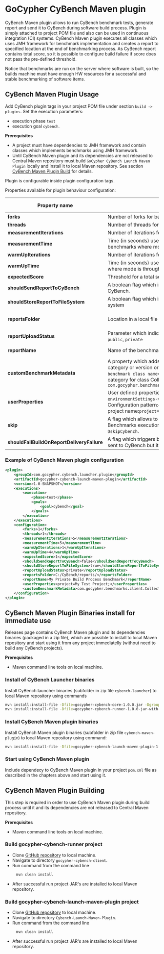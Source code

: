 # GoCypher CyBench Maven plugin

CyBench Maven plugin allows to run CyBench benchmark tests, generate report and send it to CyBench during software build process. Plugin is simply attached to project POM file and also can be used in continuous integration (CI) systems. CyBench Maven plugin executes all classes which uses JMH framework for benchmark implementation and creates a report to specified location at the end of benchmarking process. As CyBench report contains total score, so it is possible to configure build failure if score does not pass the pre-defined threshold.

Notice that benchmarks are run on the server where software is built, so the builds machine must have enough HW resources for a successful and stable benchmarking of software items.  

## CyBench Maven Plugin Usage

Add CyBench plugin tags in your project POM file under section `build -> plugins`. 
Set the execution parameters:
* execution phase `test` 
* execution goal `cybench`.

**Prerequisites**

* A project must have dependencies to JMH framework and contain classes which implements benchmarks using JMH framework.
* Until CyBench Maven plugin and its dependencies are not released to Central Maven repository must build `GoCypher CyBench Launch Maven Plugin` locally and install it to local Maven repository. See section [CyBench Maven Plugin Build](#cybench-maven-plugin-build) for details.

Plugin is configurable inside plugin configuration tags. 

Properties available for plugin behaviour configuration:

| Property name        | Description           | Default value  |
| ------------- |-------------| -----:|
| **forks**      | Number of forks for benchmark execution. |1 |
| **threads**      | Number of threads for each benchmark test.      |  1 |
| **measurementIterations**| Number of iterations for each benchmark.      |    5 |
| **measurementTime**| Time (in seconds) used for measurement execution (applies only for benchmarks where mode is throughput).     |    10 |
| **warmUpIterations**| Number of iterations for each benchmark warm-up.      |    3 |
| **warmUpTime**| Time (in seconds) used for warm-up execution (applies only for benchmarks where mode is throughput).     |    5 |
| **expectedScore**| Threshold for a total score. If report total score is lower then build fails.  |    -1 |
| **shouldSendReportToCyBench**| A boolean flag which indicates if the benchmark report should be sent to CyBench.  |    false |
| **shouldStoreReportToFileSystem** | A boolean flag which indicates if the benchmark report should be saved to file system | true |
| **reportsFolder**| Location in a local file system where reports shall be stored.  |    Current execution directory. |
| **reportUploadStatus**| Parameter which indicates if the report is public or private. Possible values: `public`, `private`  |   public  |
| **reportName**| Name of the benchmark report. |   CyBench Report  |
| **customBenchmarkMetadata**| A property which adds extra properties to the benchmarks report such as category or version or context. Configuration pattern is `<fully qualified benchmark class name>=<key1>:<value1>;<key2>:<value2>`. Example which adds category for class CollectionsBenchmarks: `com.gocypher.benchmarks.client.CollectionsBenchmarks=category:Collections;`   |   -  |
| **userProperties**| User defined properties which will be added to benchmarks report section `environmentSettings->userDefinedProperties` as key/value strings. Configuration pattern:`<key1>:<value1>;<key2>:<value2>`. Example which adds a project name:`project=My Test Project;` |   -  |
| **skip**| A flag which allows to skip benchmarks execution during build process. Benchmarks execution also can be skipped via JVM system property `-DskipCybench`. |   false  |
| **shouldFailBuildOnReportDeliveryFailure**| A flag which triggers build failure if the benchmark report was configured to be sent to CyBench but its delivery failed. |   false |

### Example of CyBench Maven plugin configuration

```xml
<plugin>
    <groupId>com.gocypher.cybench.launcher.plugin</groupId>
    <artifactId>gocypher-cybench-launch-maven-plugin</artifactId>
    <version>1.0-SNAPSHOT</version>
    <executions>
        <execution>
            <phase>test</phase>
            <goals>
				<goal>cybench</goal>
            </goals>
        </execution>
    </executions>
    <configuration>
        <forks>1</forks>
        <threads>1</threads>
        <measurementIterations>5</measurementIterations>
        <measurementTime>5</measurementTime>
        <warmUpIterations>1</warmUpIterations>
        <warmUpTime>4</warmUpTime>
        <expectedScore>1</expectedScore>
        <shouldSendReportToCyBench>false</shouldSendReportToCyBench>
        <shouldStoreReportToFileSystem>true</shouldStoreReportToFileSystem>
        <reportUploadStatus>private</reportUploadStatus>
        <reportsFolder>C:/CyBench/reports/</reportsFolder>
        <reportName>My Private Build Process Benchmark</reportName>
        <userProperties>project=My Test Project;</userProperties>
        <customBenchmarkMetadata>com.gocypher.benchmarks.client.CollectionsBenchmarks=category:Collections;</customBenchmarkMetadata>		
    </configuration>
</plugin>
```

## CyBench Maven Plugin Binaries install for immediate use

Releases page contains CyBench Maven plugin and its dependencies binaries (packaged in a zip file), which are possible to install to local Maven repository and start using it from any project immediatelly (without need to build any CyBench projects).

**Prerequisites**

* Maven command line tools on local machine.

### Install of CyBench Launcher binaries

Install CyBench launcher binaries (subfolder in zip file `cybench-launcher`) to local Maven repository using commands

```sh
mvn install:install-file -Dfile=gocypher-cybench-core-1.0.0.jar -DgroupId=com.gocypher.cybench.client -DartifactId=gocypher-cybench-core -Dversion=1.0.0 -Dpackaging=jar
mvn install:install-file -Dfile=gocypher-cybench-runner-1.0.0-jar-with-dependencies.jar -DgroupId=com.gocypher.cybench.client -DartifactId=gocypher-cybench-runner -Dversion=1.0.0 -Dpackaging=jar
```
### Install CyBench Maven plugin binaries

Install CyBench Maven plugin binaries (subfolder in zip file `cybench-maven-plugin`) to local Maven repository using command:
```sh
mvn install:install-file -Dfile=gocypher-cybench-launch-maven-plugin-1.0-SNAPSHOT.jar -DpomFile=pom.xml
```
### Start using CyBench Maven plugin

Include dependecy to CyBench Maven plugin in your project `pom.xml` file as described in the chapters above and start using it.

## CyBench Maven Plugin Building

This step is required in order to use CyBench Maven plugin during build process until it and its dependencies are not released to Central Maven repository.

**Prerequisites**

* Maven command line tools on local machine.


### Build gocypher-cybench-runner project

* Clone [GitHub repository](https://github.com/K2NIO/gocypher-cybench-java) to local machine.
* Navigate to directory `gocypher-cybench-client`.
* Run command from the command line 
```sh
     mvn clean install
```
* After successful run project JAR's are installed to local Maven repository.

### Build  gocypher-cybench-launch-maven-plugin project

* Clone [GitHub repository](https://github.com/K2NIO/gocypher-cybench-maven) to local machine.
* Navigate to directory `Cybench-Launch-Maven-Plugin`.
* Run command from the command line 
```sh
     mvn clean install
```
* After successful run project JAR's are installed to local Maven repository.

